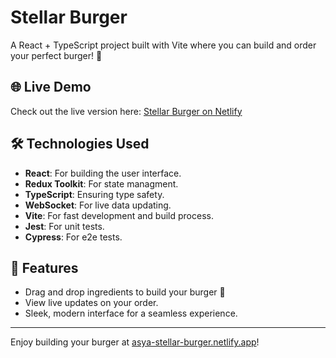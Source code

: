 # Stellar Burger

A React + TypeScript project built with Vite where you can build and order your perfect burger! 🥳

## 🌐 Live Demo

Check out the live version here: [Stellar Burger on Netlify](https://asya-stellar-burger.netlify.app)

## 🛠️ Technologies Used

- **React**: For building the user interface.
- **Redux Toolkit**: For state managment.
- **TypeScript**: Ensuring type safety.
- **WebSocket**: For live data updating.
- **Vite**: For fast development and build process.
- **Jest**: For unit tests.
- **Cypress**: For e2e tests.

## 🚀 Features

- Drag and drop ingredients to build your burger 🍔
- View live updates on your order.
- Sleek, modern interface for a seamless experience.

---

Enjoy building your burger at [asya-stellar-burger.netlify.app](https://asya-stellar-burger.netlify.app)!
